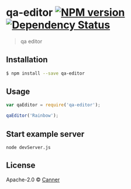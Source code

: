 # qa-editor [![NPM version][npm-image]][npm-url]  [![Dependency Status][daviddm-image]][daviddm-url]
> qa editor

## Installation

```sh
$ npm install --save qa-editor
```

## Usage

```js
var qaEditor = require('qa-editor');

qaEditor('Rainbow');
```

## Start example server

```
node devServer.js
```

## License

Apache-2.0 © [Canner]()


[npm-image]: https://badge.fury.io/js/qa-editor.svg
[npm-url]: https://npmjs.org/package/qa-editor
[travis-image]: https://travis-ci.org/Canner/qa-editor.svg?branch=master
[travis-url]: https://travis-ci.org/Canner/qa-editor
[daviddm-image]: https://david-dm.org/Canner/qa-editor.svg?theme=shields.io
[daviddm-url]: https://david-dm.org/Canner/qa-editor
